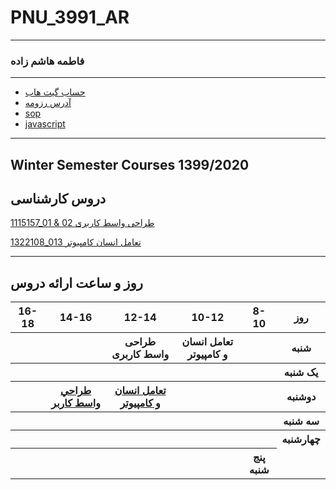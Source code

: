 
# PNU_3991_AR
----------
### فاطمه هاشم زاده

---
- [حساب گیت هاب](https://github.com/fatemehashemzade)
- [ آدرس رزومه](https://github.com/fatemehshemzade/fatemeh78/blob/gh-pages/index.md)
- [sop](https://github.com/fatemehshemzade/SOP/edit/gh-pages/index.md)
- [javascript](https://github.com/fatemehshemzade/pnu-3991-AR/blob/Fatemeh/WhatsApp%20Image%202020-11-20%20at%2020.38.45.jpeg)
-------------------
## Winter Semester Courses 1399/2020

## دروس کارشناسی

[1115157_01 & 02 طراحی واسط کاربری](https://github.com/fatemehshemzade/pnu-3991-AR/tree/Fatemeh/UserInterfaceDesgin)

[1322108_013 تعامل انسان کامپیوتر](https://github.com/AliRazavi-edu/PNU_3991/tree/master/_BSc/HumanComputerInteraction)

-----------------

## روز و ساعت ارائه دروس

<table style="width:100%">
  <tr>
    <th >16-18</th>
    <th >14-16</th>
    <th >12-14</th>
    <th>10-12</th>
    <th>8-10</th>
    <th>روز</th>
  </tr>
  <tr>
    <th ></th>
    <th ></th>
    <th ><a href"https://github.com/AliRazavi-edu/PNU_3991/tree/master/_BSc/UserInterfaceDesgin">طراحی واسط کاربری <a></th>
    <th><a href"https://github.com/AliRazavi-edu/PNU_3991/tree/master/_BSc/HumanComputerInteractionz">تعامل انسان و کامپیوتر<a></th>
    <th></th>
    <th>شنبه</th>
  </tr>
   <tr>
    <th ></th>
    <th ></th>
    <th></th>
    <th></th>
    <th ></th>
    <th>یک شنبه</th>
  </tr>
   <tr>
     <th></th>
     <th><a href="https://github.com/AliRazavi-edu/PNU_3991/tree/master/_BSc/UserInterfaceDesgin">طراحي واسط كاربر</a></th>
     <th><a href="https://github.com/AliRazavi-edu/PNU_3991/tree/master/_BSc/HumanComputerInteraction">تعامل انسان و كامپيوتر</a></th> 
    <th></th>
<th></th>
    <th>دوشنبه</th>
  </tr>
   <tr>
    <th ></th>
    <th ></th>
    <th></th>
    <th></th>
    <th ></th>
    <th>سه شنبه</th>
  </tr>
   <tr>
    <th ></th>
    <th ></th>
    <th></th>
    <th></th>
     <th></th>
    <th>چهارشنبه</th>
  </tr>
   <tr>
    <th ></th>
     <th></th>
     <th></th>
    <th></th>
    <th>پنج شنبه</th>
  </tr>
</table>
